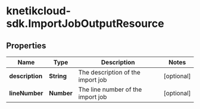 # knetikcloud-sdk.ImportJobOutputResource

## Properties
Name | Type | Description | Notes
------------ | ------------- | ------------- | -------------
**description** | **String** | The description of the import job | [optional] 
**lineNumber** | **Number** | The line number of the import job | [optional] 



